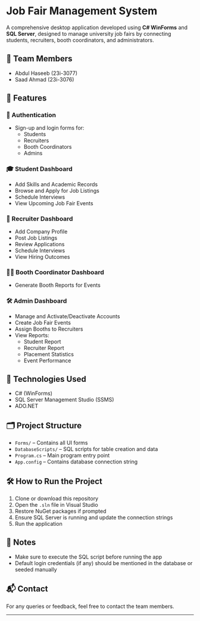 # Job Fair Management System

A comprehensive desktop application developed using **C# WinForms** and **SQL Server**, designed to manage university job fairs by connecting students, recruiters, booth coordinators, and administrators.

## 👥 Team Members
- Abdul Haseeb (23i-3077)
- Saad Ahmad (23i-3076)

## 🚀 Features

### 🔐 Authentication
- Sign-up and login forms for:
  - Students
  - Recruiters
  - Booth Coordinators
  - Admins

### 🎓 Student Dashboard
- Add Skills and Academic Records
- Browse and Apply for Job Listings
- Schedule Interviews
- View Upcoming Job Fair Events

### 🏢 Recruiter Dashboard
- Add Company Profile
- Post Job Listings
- Review Applications
- Schedule Interviews
- View Hiring Outcomes

### 🧑‍💼 Booth Coordinator Dashboard
- Generate Booth Reports for Events

### 🛠️ Admin Dashboard
- Manage and Activate/Deactivate Accounts
- Create Job Fair Events
- Assign Booths to Recruiters
- View Reports:
  - Student Report
  - Recruiter Report
  - Placement Statistics
  - Event Performance

## 🧰 Technologies Used
- C# (WinForms)
- SQL Server Management Studio (SSMS)
- ADO.NET

## 🗂️ Project Structure
- `Forms/` – Contains all UI forms
- `DatabaseScripts/` – SQL scripts for table creation and data
- `Program.cs` – Main program entry point
- `App.config` – Contains database connection string

## 🛠️ How to Run the Project
1. Clone or download this repository
2. Open the `.sln` file in Visual Studio
3. Restore NuGet packages if prompted
4. Ensure SQL Server is running and update the connection strings
5. Run the application

## 📌 Notes
- Make sure to execute the SQL script before running the app
- Default login credentials (if any) should be mentioned in the database or seeded manually

## 📬 Contact
For any queries or feedback, feel free to contact the team members.

---
